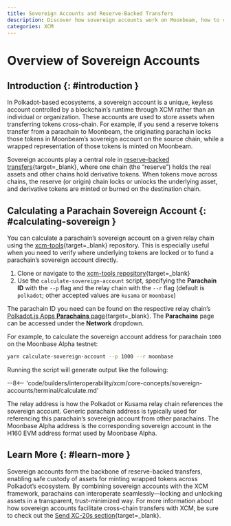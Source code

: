 ```yaml
---
title: Sovereign Accounts and Reserve-Backed Transfers
description: Discover how sovereign accounts work on Moonbeam, how to calculate them, and their role in cross-chain asset transfers.
categories: XCM
---
```


# Overview of Sovereign Accounts

## Introduction {: #introduction }

In Polkadot-based ecosystems, a sovereign account is a unique, keyless account controlled by a blockchain’s runtime through XCM rather than an individual or organization. These accounts are used to store assets when transferring tokens cross-chain. For example, if you send a reserve tokens transfer from a parachain to Moonbeam, the originating parachain locks those tokens in Moonbeam’s sovereign account on the source chain, while a wrapped representation of those tokens is minted on Moonbeam.

Sovereign accounts play a central role in [reserve-backed transfers](https://wiki.polkadot.network/learn/learn-xcm-usecases/#reserve-asset-transfer){target=\_blank}, where one chain (the “reserve”) holds the real assets and other chains hold derivative tokens. When tokens move across chains, the reserve (or origin) chain locks or unlocks the underlying asset, and derivative tokens are minted or burned on the destination chain.

## Calculating a Parachain Sovereign Account {: #calculating-sovereign }

You can calculate a parachain’s sovereign account on a given relay chain using the [xcm-tools](https://github.com/Moonsong-Labs/xcm-tools){target=\_blank} repository. This is especially useful when you need to verify where underlying tokens are locked or to fund a parachain’s sovereign account directly.

1. Clone or navigate to the [xcm-tools repository](https://github.com/Moonsong-Labs/xcm-tools){target=\_blank}
2. Use the `calculate-sovereign-account` script, specifying the **Parachain ID** with the `--p` flag and the relay chain with the `--r` flag (default is `polkadot`; other accepted values are `kusama` or `moonbase`)

The parachain ID you need can be found on the respective relay chain’s [Polkadot.js Apps **Parachains** page](https://polkadot.js.org/apps/?rpc=wss%3A%2F%2Frelay.api.moonbase.moonbeam.network#/parachains){target=\_blank}. The **Parachains** page can be accessed under the **Network** dropdown.

For example, to calculate the sovereign account address for parachain `1000` on the Moonbase Alpha testnet:

```bash
yarn calculate-sovereign-account --p 1000 --r moonbase
```

Running the script will generate output like the following:

--8<-- 'code/builders/interoperability/xcm/core-concepts/sovereign-accounts/terminal/calculate.md'

The relay address is how the Polkadot or Kusama relay chain references the sovereign account. Generic parachain address is typically used for referencing this parachain’s sovereign account from other parachains. The Moonbase Alpha address is the corresponding sovereign account in the H160 EVM address format used by Moonbase Alpha.

## Learn More {: #learn-more }

Sovereign accounts form the backbone of reserve-backed transfers, enabling safe custody of assets for minting wrapped tokens across Polkadot’s ecosystem. By combining sovereign accounts with the XCM framework, parachains can interoperate seamlessly—locking and unlocking assets in a transparent, trust-minimized way. For more information about how sovereign accounts facilitate cross-chain transfers with XCM, be sure to check out the [Send XC-20s section](/builders/interoperability/xcm/xc20/send-xc20s/overview/){target=\_blank}.